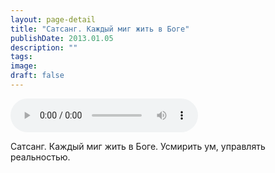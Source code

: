 ```yaml
---
layout: page-detail
title: "Сатсанг. Каждый миг жить в Боге"
publishDate: 2013.01.05
description: ""
tags:
image:
draft: false
---
```


<audio title="2013.01.05 - Сатсанг. Каждый миг жить в Боге.mp3" src="/upload/iblock/a68/a6897b3cb4cc3b18f49021c212a3ea1b.mp3" controls=""></audio>

 Сатсанг. Каждый миг жить в Боге. Усмирить ум, управлять реальностью. 

  
